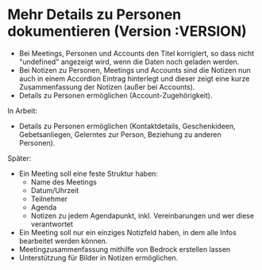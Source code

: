# Mehr Details zu Personen dokumentieren (Version :VERSION)

- Bei Meetings, Personen und Accounts den Titel korrigiert, so dass nicht "undefined" angezeigt wird, wenn die Daten noch geladen werden.
- Bei Notizen zu Personen, Meetings und Accounts sind die Notizen nun auch in einem Accordion Eintrag hinterlegt und dieser zeigt eine kurze Zusammenfassung der Notizen (außer bei Accounts).
- Details zu Personen ermöglichen (Account-Zugehörigkeit).

In Arbeit:

- Details zu Personen ermöglichen (Kontaktdetails, Geschenkideen, Gebetsanliegen, Gelerntes zur Person, Beziehung zu anderen Personen).

Später:

- Ein Meeting soll eine feste Struktur haben:
  - Name des Meetings
  - Datum/Uhrzeit
  - Teilnehmer
  - Agenda
  - Notizen zu jedem Agendapunkt, inkl. Vereinbarungen und wer diese verantwortet
- Ein Meeting soll nur ein einziges Notizfeld haben, in dem alle Infos bearbeitet werden können.
- Meetingzusammenfassung mithilfe von Bedrock erstellen lassen
- Unterstützung für Bilder in Notizen ermöglichen.
